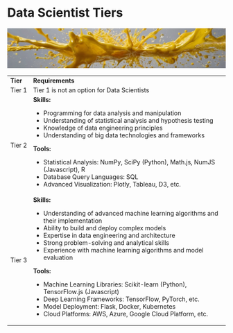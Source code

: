 # Data Scientist Tiers
![Solo Project topic image](../assets/horizontal-paint-splash-yellow.jpg)
<table>
<tr>
<td><strong>Tier</strong></td>
<td><strong>Requirements</strong></td>
</tr>

<tr>
<td>Tier&nbsp;1</td>
<td>
Tier 1 is not an option for Data Scientists
</td>
</tr>

<tr>
<td>Tier&nbsp;2</td>
<td>
<strong>Skills:</strong>
<ul>
    <li>Programming for data analysis and manipulation</li>
    <li>Understanding of statistical analysis and hypothesis testing</li>
    <li>Knowledge of data engineering principles</li>
    <li>Understanding of big data technologies and frameworks</li>
</ul>

<strong>Tools:</strong>
<ul>
    <li>Statistical Analysis: NumPy, SciPy (Python), Math.js, NumJS (Javascript), R</li>
    <li>Database Query Languages: SQL</li>
    <li>Advanced Visualization: Plotly, Tableau, D3, etc.</li>
</ul>
</td>
</tr>

<tr>
<td>Tier&nbsp;3</td>
<td>
<strong>Skills:</strong>
<ul>
    <li>Understanding of advanced machine learning algorithms and their implementation</li>
    <li>Ability to build and deploy complex models</li>
    <li>Expertise in data engineering and architecture</li>
    <li>Strong problem-solving and analytical skills</li>
    <li>Experience with machine learning algorithms and model evaluation</li>
</ul>

<strong>Tools:</strong>
<ul>
    <li>Machine Learning Libraries: Scikit-learn (Python), TensorFlow.js (Javascript)</li>
    <li>Deep Learning Frameworks: TensorFlow, PyTorch, etc.</li>
    <li>Model Deployment: Flask, Docker, Kubernetes</li>
    <li>Cloud Platforms: AWS, Azure, Google Cloud Platform, etc.</li>
</ul>
</td>
</tr>
</table>